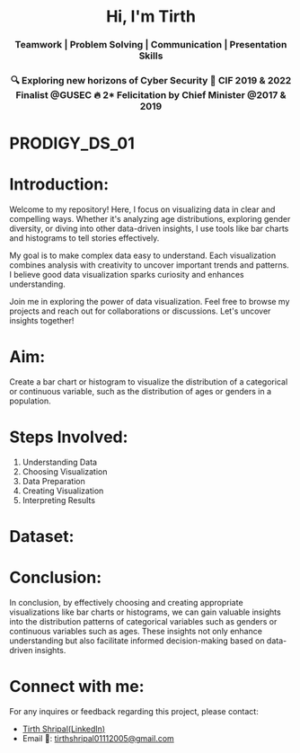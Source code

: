 <h1 align="center">Hi, I'm Tirth</h1>
<h3 align="center">Teamwork | Problem Solving | Communication | Presentation Skills</h3>
<h3 align="center">🔍 Exploring new horizons of Cyber Security
🌟 CIF 2019 & 2022 Finalist @GUSEC
🔥 2* Felicitation by Chief Minister @2017 & 2019</h3>

# PRODIGY_DS_01
# Introduction:
Welcome to my repository! Here, I focus on visualizing data in clear and compelling ways. Whether it's analyzing age distributions, exploring gender diversity, or diving into other data-driven insights, I use tools like bar charts and histograms to tell stories effectively.

My goal is to make complex data easy to understand. Each visualization combines analysis with creativity to uncover important trends and patterns. I believe good data visualization sparks curiosity and enhances understanding.

Join me in exploring the power of data visualization. Feel free to browse my projects and reach out for collaborations or discussions. Let's uncover insights together!
# Aim:
Create a bar chart or histogram to visualize the distribution of a categorical or continuous variable, such as the distribution of ages or genders in a population.
# Steps Involved:
1) Understanding Data
2) Choosing Visualization
3) Data Preparation
4) Creating Visualization
5) Interpreting  Results
# Dataset:

# Conclusion:
In conclusion, by effectively choosing and creating appropriate visualizations like bar charts or histograms, we can gain valuable insights into the distribution patterns of categorical variables such as genders or continuous variables such as ages. These insights not only enhance understanding but also facilitate informed decision-making based on data-driven insights.
# Connect with me:
For any inquires or feedback regarding this project, please contact:
- <a href="www.linkedin.com/in/tirth-shripal-8204bb285">Tirth Shripal(LinkedIn)</a>
- Email 📧: tirthshripal01112005@gmail.com
